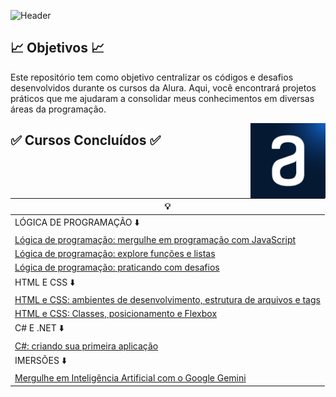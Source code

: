 ![Header](https://capsule-render.vercel.app/api?type=waving&height=121&color=0000CD&text=🖥️%20Códigos%20Alura%20🖥️&fontSize=35&fontColor=AFEEEE&section=header&fontAlignY=65)

## 📈 Objetivos 📈

Este repositório tem como objetivo centralizar os códigos e desafios desenvolvidos durante os cursos da Alura. Aqui, você encontrará projetos práticos que me ajudaram a consolidar meus conhecimentos em diversas áreas da programação.

<p align = "right">
<img align = "right" src="img/alura.png" width="120" height="120" alt="Alura">



## ✅ Cursos Concluídos ✅

<div align = "middle">
 
| 💡 |
|---------|
| LÓGICA DE PROGRAMAÇÃO ⬇️|
| [Lógica de programação: mergulhe em programação com JavaScript](https://github.com/z0mer/ALURA_CURSOS/tree/main/!LOGICA_DE_PROGRAMACAO/C1_L.D.P) |
| [Lógica de programação: explore funções e listas](https://github.com/z0mer/ALURA_CURSOS/tree/main/!LOGICA_DE_PROGRAMACAO/C2_L.D.P) |
| [Lógica de programação: praticando com desafios](https://github.com/z0mer/ALURA_CURSOS/tree/main/!LOGICA_DE_PROGRAMACAO/C4_L.D.P) |
| HTML E CSS ⬇️|
| [HTML e CSS: ambientes de desenvolvimento, estrutura de arquivos e tags](https://github.com/z0mer/ALURA_CURSOS/tree/main/!HTML_E_CSS/C1_HTMLECSS) |
| [HTML e CSS: Classes, posicionamento e Flexbox](https://github.com/z0mer/ALURA_CURSOS/tree/main/!HTML_E_CSS/C2_HTMLECSS) |
| C# E .NET ⬇️|
| [C#: criando sua primeira aplicação](https://github.com/z0mer/ALURA_CURSOS/tree/main/!C%23/C1.C%23) |
| IMERSÕES ⬇️|
| [Mergulhe em Inteligência Artificial com o Google Gemini](https://github.com/z0mer/ALURA_CURSOS/tree/main/!IMERSAO_GEMINI) |

</div>

